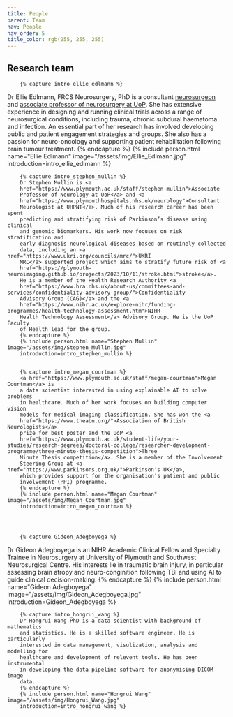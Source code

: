 ```yaml
---
title: People
parent: Team
nav: People
nav_order: 5
title_color: rgb(255, 255, 255)
---
```

## Research team

<div class="container custom-container">
    <div class="row">

        {% capture intro_ellie_edlmann %}
Dr Ellie Edlmann, FRCS Neurosurgery, PhD is a consultant <a href="https://www.plymouthhospitals.nhs.uk/neurosurgery/">neurosurgeon </a> and <a href="https://www.plymouth.ac.uk/staff/ellie-edlmann">associate professor of neurosurgery at UoP</a>. She has extensive experience in designing and running clinical trials across a range of neurosurgical conditions, including trauma, chronic subdural haematoma and infection. An essential part of her research has involved developing public and patient engagement strategies and groups. She also has a passion for neuro-oncology and supporting patient rehabilitation following brain tumour treatment.
        {% endcapture %}
        {% include person.html name="Ellie Edlmann" image="/assets/img/Ellie_Edlmann.jpg"
        introduction=intro_ellie_edlmann %}

        {% capture intro_stephen_mullin %}
        Dr Stephen Mullin is <a
        href="https://www.plymouth.ac.uk/staff/stephen-mullin">Associate
        Professor of Neurology at UoP</a> and <a
        href="https://www.plymouthhospitals.nhs.uk/neurology">Consultant
        Neurologist at UHPNT</a>. Much of his research career has been spent
        predicting and stratifying risk of Parkinson’s disease using clinical
        and genomic biomarkers. His work now focuses on risk stratification and
        early diagnosis neurological diseases based on routinely collected
        data, including an <a href="https://www.ukri.org/councils/mrc/">UKRI
        MRC</a> supported project which aims to stratify future risk of <a
        href="https://plymouth-neuroimaging.github.io/projects/2023/10/11/stroke.html">stroke</a>.
        He is a member of the Health Research Authority <a
        href="https://www.hra.nhs.uk/about-us/committees-and-services/confidentiality-advisory-group/">Confidentiality
        Advisory Group (CAG)</a> and the <a
        href="https://www.nihr.ac.uk/explore-nihr/funding-programmes/health-technology-assessment.htm">NIHR
        Health Technology Assessment</a> Advisory Group. He is the UoP Faculty
        of Health lead for the group.
        {% endcapture %}
        {% include person.html name="Stephen Mullin" image="/assets/img/Stephen_Mullin.jpg" 
        introduction=intro_stephen_mullin %}


        {% capture intro_megan_courtman %}
        <a href="https://www.plymouth.ac.uk/staff/megan-courtman">Megan Courtman</a> is
        a data scientist interested in using explainable AI to solve problems
        in healthcare. Much of her work focuses on building computer vision 
        models for medical imaging classification. She has won the <a
        href="https://www.theabn.org/">Association of British Neurologists</a>
        prize for best poster and the UoP <a
        href="https://www.plymouth.ac.uk/student-life/your-studies/research-degrees/doctoral-college/researcher-development-programme/three-minute-thesis-competition">Three
        Minute Thesis competition</a>. She is a member of the Involvement 
        Steering Group at <a href="https://www.parkinsons.org.uk/">Parkinson's UK</a>, 
        which provides support for the organisation's patient and public 
        involvement (PPI) programme.
        {% endcapture %}
        {% include person.html name="Megan Courtman" image="/assets/img/Megan_Courtman.jpg"
        introduction=intro_megan_courtman %}




        {% capture Gideon_Adegboyega %}
Dr Gideon Adegboyega is an NIHR Academic Clinical Fellow and Specialty Trainee in Neurosurgery at University of Plymouth and Southwest Neurosurgical Centre. His interests lie in traumatic brain injury, in particular assessing brain atropy and neuro-conginition following TBI and using AI to guide clinical decision-making. 
        {% endcapture %}
        {% include person.html name="Gideon Adegboyega" image="/assets/img/Gideon_Adegboyega.jpg"
        introduction=Gideon_Adegboyega %}



        {% capture intro_hongrui_wang %}
        Dr Hongrui Wang PhD is a data scientist with background of mathematics
        and statistics. He is a skilled software engineer. He is particularly
        interested in data management, visulization, analysis and modelling for
        healthcare and development of relevent tools. He has been instrumental
        in developing the data pipeline software for anonymising DICOM image
        data.
        {% endcapture %}
        {% include person.html name="Hongrui Wang" image="/assets/img/Hongrui_Wang.jpg"
        introduction=intro_hongrui_wang %}

